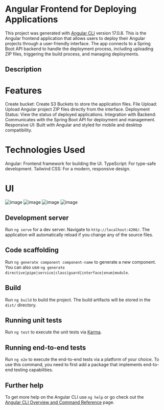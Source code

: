 # Angular Frontend for Deploying Applications

This project was generated with [Angular CLI](https://github.com/angular/angular-cli) version 17.0.8.
This is the Angular frontend application that allows users to deploy their Angular projects through a user-friendly interface. The app connects to a Spring Boot API backend to handle the deployment process, including uploading ZIP files, triggering the build process, and managing deployments.

## Description
  # Features
  Create bucket: Create S3 Buckets to store the application files.
  File Upload: Upload Angular project ZIP files directly from the interface.
  Deployment Status: View the status of deployed applications.
  Integration with Backend: Communicates with the Spring Boot API for deployment and management.
  Responsive UI: Built with Angular and styled for mobile and desktop compatibility.

  # Technologies Used
  Angular: Frontend framework for building the UI.
  TypeScript: For type-safe development.
  Tailwind CSS: For a modern, responsive design.

  # UI
  ![image](https://github.com/user-attachments/assets/54815d26-486e-4997-9703-cbe91c30997a)
  ![image](https://github.com/user-attachments/assets/611d59e3-2ff5-49ab-888d-c4efdb306dae)
  ![image](https://github.com/user-attachments/assets/7932b064-285e-4fbd-8338-95b16e93e73b)
  ![image](https://github.com/user-attachments/assets/a7a24a4b-673f-427a-aa03-de9f46d5410a)




## Development server

Run `ng serve` for a dev server. Navigate to `http://localhost:4200/`. The application will automatically reload if you change any of the source files.

## Code scaffolding

Run `ng generate component component-name` to generate a new component. You can also use `ng generate directive|pipe|service|class|guard|interface|enum|module`.

## Build

Run `ng build` to build the project. The build artifacts will be stored in the `dist/` directory.

## Running unit tests

Run `ng test` to execute the unit tests via [Karma](https://karma-runner.github.io).

## Running end-to-end tests

Run `ng e2e` to execute the end-to-end tests via a platform of your choice. To use this command, you need to first add a package that implements end-to-end testing capabilities.

## Further help

To get more help on the Angular CLI use `ng help` or go check out the [Angular CLI Overview and Command Reference](https://angular.io/cli) page.

